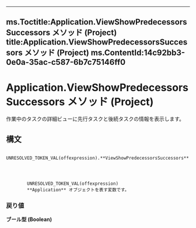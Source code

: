 

---
ms.Toctitle:Application.ViewShowPredecessorsSuccessors メソッド (Project)
title:Application.ViewShowPredecessorsSuccessors メソッド (Project)
ms.ContentId:14c92bb3-0e0a-35ac-c587-6b7c75146ff0
---
# Application.ViewShowPredecessorsSuccessors メソッド (Project)




作業中のタスクの詳細ビューに先行タスクと後続タスクの情報を表示します。

## 構文

            UNRESOLVED_TOKEN_VAL(offexpression).**ViewShowPredecessorsSuccessors**




            UNRESOLVED_TOKEN_VAL(offexpression)
            **Application** オブジェクトを表す変数です。

### 戻り値
**ブール型 (Boolean)**






